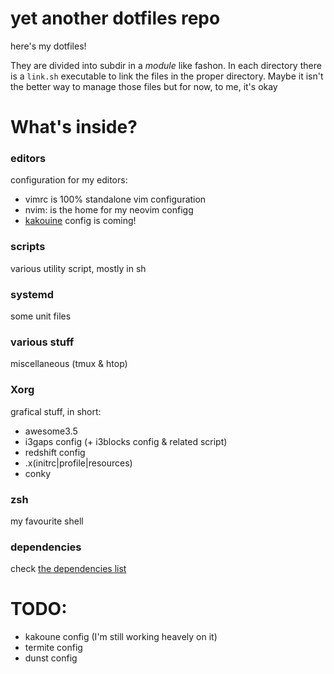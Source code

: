 # yet another dotfiles repo

here's my dotfiles!

They are divided into subdir in a *module* like fashon. In each
directory there is a `link.sh` executable to link the files in the
proper directory. Maybe it isn't the better way to manage those files
but for now, to me, it's okay

# What's inside?

### editors

configuration for my editors: 

 - vimrc is 100% standalone vim configuration
 - nvim: is the home for my neovim configg
 - [kakouine](https://github.com/mawww/kakoune) config is coming! 

### scripts

various utility script, mostly in sh

### systemd

some unit files

### various stuff

miscellaneous (tmux & htop)

### Xorg

grafical stuff, in short:

- awesome3.5
- i3gaps config (+ i3blocks config & related script)
- redshift config
- .x(initrc|profile|resources)
- conky

### zsh

my favourite shell

### dependencies

check [the dependencies list](dependencies.md)

# TODO:

- kakoune config (I'm still working heavely on it)
- termite config
- dunst config

